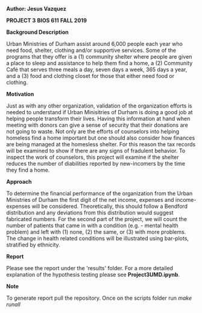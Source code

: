 **Author: Jesus Vazquez**


**PROJECT 3**
**BIOS 611**
**FALL 2019**

**Background Description**

Urban Ministries of Durham assist around 6,000 people each year who need food, shelter, clothing and/or supportive services. Some of the programs that they offer is a (1) community shelter where people are given a place to sleep and assistance to help them find a home, a (2) Community Café that serves three meals a day, seven days a week, 365 days a year, and a (3) food and clothing closet for those that either need food or clothing. 

**Motivation**

Just as with any other organization, validation of the organization efforts is needed to understand if Urban Minisitries of Durham is doing a good job at helping people transform their lives. Having this information at hand when meeting with donors can give a sense of security that their donations are not going to waste. Not only are the efforts of counselors into helping homeless find a home important but one should also consider how finances are being managed at the homesless shelter. For this reason the tax records will be examined to show if there are any signs of fradulent behavior. To inspect the work of counselors, this project will examine if the shelter reduces the number of diabilities reported by new-incomers by the time they find a home.

**Approach**

To determine the financial performance of the organization from the Urban Ministries of Durham the first digit of the net income, expenses and income-expenses will be considered. Theoretically, this should follow a Bendford distribution and any deviations from this distribution would suggest fabricated numbers. For the second part of the project, we will count the number of patients that came in with a condition (e.g. - mental health problem) and left with (1) none, (2) the same, or (3) with more problems. The change in health related conditions will be illustrated using bar-plots, stratified by ethnicity.

**Report**

Please see the report under the 'results' folder. For a more detailed explanation of the hypothesis testing please see __Project3UMD.ipynb__.

__Note__

To generate report pull the repository. Once on the scripts folder run _make runall_
